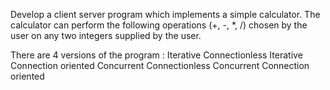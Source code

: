 Develop a client server program which implements a simple calculator. The calculator can perform the following operations (+, -, *, /) chosen by the user on any two integers supplied by the user.

There are 4 versions of the program :
Iterative Connectionless
Iterative Connection oriented
Concurrent Connectionless
Concurrent Connection oriented

